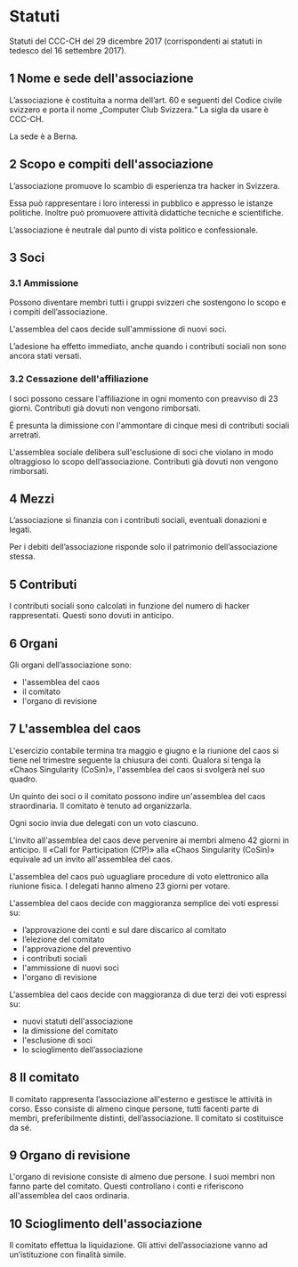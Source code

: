 # Statuti

Statuti del CCC-CH del 29 dicembre 2017 (corrispondenti ai statuti in tedesco del 16 settembre 2017).

## 1 Nome e sede dell'associazione

L’associazione è costituita a norma dell’art. 60 e seguenti del Codice civile svizzero e porta il nome „Computer Club Svizzera.“ La sigla da usare è CCC-CH.

La sede è a Berna.

## 2 Scopo e compiti dell'associazione

L’associazione promuove lo scambio di esperienza tra hacker in Svizzera.

Essa può rappresentare i loro interessi in pubblico e appresso le istanze politiche. Inoltre può promuovere attività didattiche tecniche e scientifiche.

L’associazione è neutrale dal punto di vista politico e confessionale.

## 3 Soci

### 3.1 Ammissione

Possono diventare membri tutti i gruppi svizzeri che sostengono lo scopo e i compiti dell’associazione.

L'assemblea del caos decide sull'ammissione di nuovi soci.

L’adesione ha effetto immediato, anche quando i contributi sociali non sono ancora stati versati.

### 3.2 Cessazione dell'affiliazione

I soci possono cessare l'affiliazione in ogni momento con preavviso di 23 giorni. Contributi già dovuti non vengono rimborsati.

É presunta la dimissione con l'ammontare di cinque mesi di contributi sociali arretrati.

L'assemblea sociale delibera sull'esclusione di soci che violano in modo oltraggioso lo scopo dell’associazione. Contributi già dovuti non vengono rimborsati.

## 4 Mezzi

L’associazione si finanzia con i contributi sociali, eventuali donazioni e legati.

Per i debiti dell’associazione risponde solo il patrimonio dell’associazione stessa.

## 5 Contributi

I contributi sociali sono calcolati in funzione del numero di hacker rappresentati. Questi sono dovuti in anticipo.

## 6 Organi

Gli organi dell’associazione sono:

- l'assemblea del caos
- il comitato
- l'organo di revisione

## 7 L'assemblea del caos

L'esercizio contabile termina tra maggio e giugno e la riunione del caos si tiene nel trimestre seguente la chiusura dei conti. Qualora si tenga la «Chaos Singularity (CoSin)», l'assemblea del caos si svolgerà nel suo quadro.

Un quinto dei soci o il comitato possono indire un'assemblea del caos straordinaria. Il comitato è tenuto ad organizzarla.

Ogni socio invia due delegati con un voto ciascuno.

L'invito all'assemblea del caos deve pervenire ai membri almeno 42 giorni in anticipo. Il «Call for Participation (CfP)» alla «Chaos Singularity (CoSin)» equivale ad un invito all'assemblea del caos.

L'assemblea del caos può uguagliare procedure di voto elettronico alla riunione fisica. I delegati hanno almeno 23 giorni per votare.

L'assemblea del caos decide con maggioranza semplice dei voti espressi su:

- l’approvazione dei conti e sul dare discarico al comitato
- l’elezione del comitato
- l'approvazione del preventivo
- i contributi sociali
- l'ammissione di nuovi soci
- l'organo di revisione
 
L'assemblea del caos decide con maggioranza di due terzi dei voti espressi su:

- nuovi statuti dell'associazione
- la dimissione del comitato
- l'esclusione di soci
- lo scioglimento dell’associazione

## 8 Il comitato

Il comitato rappresenta l’associazione all'esterno e gestisce le attività in corso. Esso consiste di almeno cinque persone, tutti facenti parte di membri, preferibilmente distinti, dell’associazione. Il comitato si costituisce da sé.

## 9 Organo di revisione

L'organo di revisione consiste di almeno due persone. I suoi membri non fanno parte del comitato. Questi controllano i conti e riferiscono all'assemblea del caos ordinaria.

## 10 Scioglimento dell'associazione

Il comitato effettua la liquidazione. Gli attivi dell’associazione vanno ad un’istituzione con finalità simile.
